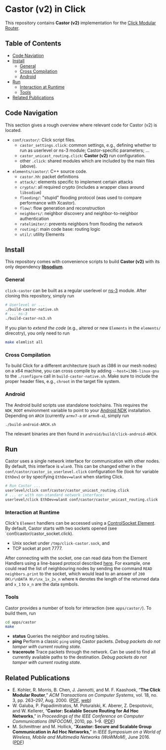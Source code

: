 # Castor (v2) in Click
This repository contains **Castor (v2)** implementation for the [Click Modular Router](http://www.read.cs.ucla.edu/click/).

## Table of Contents
* [Code Naviation](#code-navigation)
* [Install](#install)
	* [General](#general)
	* [Cross Compilation](#cross-compilation)
	* [Android](#android)
* [Run](#run)
	* [Interaction at Runtime](#interaction-at-runtime)
	* [Tools](#tools)
* [Related Publications](#related-publications)

## Code Navigation
This section gives a rough overview where relevant code for Castor (v2) is located.
* `conf/castor/`: Click script files.
	* `castor_settings.click`: common settings, e.g., defining whether to run as userlevel or ns-3 module; Castor-specific parameters; ...
	* `castor_unicast_routing.click`: **Castor (v2)** run configuration.
	* other `.click`: shared modules which are included by the main files (above).
* `elements/castor/`: C++ source code.
	* `castor.hh`: packet definitions
	* `attack/`: elements specific to implement certain attacks
	* `crypto/`: all required crypto (includes a wrapper class around `libsodium`)
	* `flooding/`: "stupid" flooding protocol (was used to compare performance with Xcastor).
	* `flow/`: flow generation and reconstruction
	* `neighbors/`: neighbor discovery and neighbor-to-neighbor authentication
	* `ratelimiter/`: prevents neighbors from flooding the network
	* `routing/`: main code base: routing logic
	* `util/`: utility Elements

## Install

This repository comes with convenience scripts to build **Castor (v2)** with its only dependency **[libsodium](https://download.libsodium.org/doc/)**.

### General
`click-castor` can be built as a regular userlevel or [ns-3](https://www.nsnam.org/) module.
After cloning this repository, simply run
```bash
# Userlevel or ...
./build-castor-native.sh
# ... ns-3
./build-castor-ns3.sh
```

If you plan to *extend the code* (e.g., altered or new `Elements` in the `elements/` direcotry), you only need to run 
```bash
make elemlist all
```

### Cross Compilation
To build Click for a different architecture (such as i386 in our mesh nodes) on a x64 machine, you can cross compile by adding `--host=i386-linux-gnu` to the `./configure` call in `build-castor-native.sh`. Make sure to include the proper header files, e.g., `chroot` in the target file system.

### Android
The Android build scripts use standalone toolchains. This requires the `NDK_ROOT` environment variable to point to your [Android NDK](https://developer.android.com/ndk/) installation.
Depending on `ARCH` (currently `armv7-a` or `armv8-a`), simply run
```
./build-android-ARCH.sh
```
The relevant binaries are then found in `android/build/click-android-ARCH`.



## Run
Castor uses a single network interface for communication with other nodes. By default, this interface is `wlan0`. This can be changed either in the `conf/castor/castor_io_userlevel.click` configuration file (look for variable `EthDev`) or by specifying `EthDev=wlanX` when starting Click.

```bash
# Run Castor ...
userlevel/click conf/castor/castor_unicast_routing.click
# ... or with non-standard network interface:
userlevel/click EthDev=wlanX conf/castor/castor_unicast_routing.click
```

### Interaction at Runtime
Click's `Element` handlers can be accessed using a [ControlSocket Element](http://read.cs.ucla.edu/click/elements/controlsocket).
By default, Castor starts with two sockets opened (see `conf/castor/castor_socket.click).
- Unix socket under `/tmp/click-castor.sock`, and
- TCP socket at port 7777.

After connecting with the socket, one can read data from the Element Handlers using a line-based protocol described [here](http://read.cs.ucla.edu/click/elements/controlsocket).
For example, one could read the list of neighbouring nodes by sending the command `READ neighbors.print` to the socket, which would lead to an answer of `200 OK\r\nDATA N\r\nx_1x_2x_n` where `N` denotes the length of the returned data and `x_1` to `x_n` are the data symbols.

### Tools
Castor provides a number of tools for interaction (see `apps/castor/`). To build them, run
```bash
cd apps/castor
make
```
* **status** Queries the neighbor and routing tables.
* **ping** Perform a classic `ping` using Castor packets. *Debug packets do not tamper with current routing state*.
* **traceroute** Trace packets through the network. Can be used to find all currently available paths to the destination. *Debug packets do not tamper with current routing state*.


## Related Publications
* E. Kohler, R. Morris, B. Chen, J. Jannotti, and M. F. Kaashoek, “**The Click Modular Router**,” *ACM Transactions on Computer Systems*, vol. 18, no. 3, pp. 263–297, Aug. 2000. ([PDF](https://pdos.csail.mit.edu/papers/click:tocs00/paper.pdf), [web](http://read.cs.ucla.edu/click/click))
* W. Galuba, P. Papadimitratos, M. Poturalski, K. Aberer, Z. Despotovic, and W. Kellerer, “**Castor: Scalable Secure Routing for Ad Hoc Networks**,” in *Proceedings of the IEEE Conference on Computer Communications (INFOCOM)*, 2010, pp. 1–9. ([PDF](https://infoscience.epfl.ch/record/148217/files/castor.pdf))
* M. Schmittner and M. Hollick, “**Xcastor: Secure and Scalable Group Communication in Ad Hoc Networks**,” in *IEEE Symposium on a World of Wireless, Mobile and Multimedia Networks (WoWMoM)*, June 2016. ([PDF](https://www.informatik.tu-darmstadt.de/fileadmin/user_upload/Group_SEEMOO/milan_schmittner/xcastor-wowmom16.pdf))
